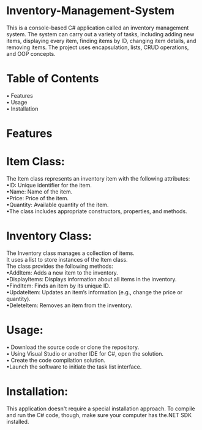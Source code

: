 # Inventory-Management-System
This is a console-based C# application called an inventory management system. The system can carry out a variety of tasks, including adding new items, displaying every item, finding items by ID, changing item details, and removing items. The project uses encapsulation, lists, CRUD operations, and OOP concepts.
# Table of Contents
•	Features <br>
•	Usage <br>
•	Installation <br>
# Features
 # Item Class:
  The Item class represents an inventory item with the following attributes:<br>
      •ID: Unique identifier for the item.<br>
      •Name: Name of the item.<br>
      •Price: Price of the item.<br>
      •Quantity: Available quantity of the item.<br>
      •The class includes appropriate constructors, properties, and methods.<br>
# Inventory Class:
   The Inventory class manages a collection of items.<br>
   It uses a list to store instances of the Item class.<br>
   The class provides the following methods:<br>
      •AddItem: Adds a new item to the inventory.<br>
      •DisplayItems: Displays information about all items in the inventory.<br>
      •FindItem: Finds an item by its unique ID.<br>
      •UpdateItem: Updates an item’s information (e.g., change the price or quantity). <br>
      •DeleteItem: Removes an item from the inventory. <br>
# Usage:
   • Download the source code or clone the repository. <br>
   • Using Visual Studio or another IDE for C#, open the solution. <br>
   • Create the code compilation solution.<br>
   •Launch the software to initiate the task list interface.
# Installation:
   This application doesn't require a special installation approach. To compile and run the C# code, though, make sure your computer has the.NET SDK installed.




